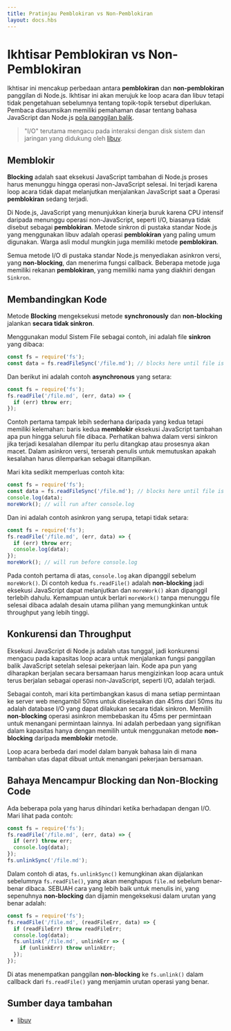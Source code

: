 ```yaml
---
title: Pratinjau Pemblokiran vs Non-Pemblokiran
layout: docs.hbs
---
```


# Ikhtisar Pemblokiran vs Non-Pemblokiran

Ikhtisar ini mencakup perbedaan antara **pemblokiran** dan **non-pemblokiran** panggilan di Node.js. Ikhtisar ini akan merujuk ke loop acara dan libuv tetapi tidak pengetahuan sebelumnya tentang topik-topik tersebut diperlukan. Pembaca diasumsikan memiliki pemahaman dasar tentang bahasa JavaScript dan Node.js [pola panggilan balik](/id/knowledge/getting-started/control-flow/what-are-callbacks/).

> "I/O" terutama mengacu pada interaksi dengan disk sistem dan jaringan yang didukung oleh [libuv](https://libuv.org/).

## Memblokir

**Blocking** adalah saat eksekusi JavaScript tambahan di Node.js proses harus menunggu hingga operasi non-JavaScript selesai. Ini terjadi karena loop acara tidak dapat melanjutkan menjalankan JavaScript saat a Operasi **pemblokiran** sedang terjadi.

Di Node.js, JavaScript yang menunjukkan kinerja buruk karena CPU intensif daripada menunggu operasi non-JavaScript, seperti I/O, biasanya tidak disebut sebagai **pemblokiran**. Metode sinkron di pustaka standar Node.js yang menggunakan libuv adalah operasi **pemblokiran** yang paling umum digunakan. Warga asli modul mungkin juga memiliki metode **pemblokiran**.

Semua metode I/O di pustaka standar Node.js menyediakan asinkron versi, yang **non-blocking**, dan menerima fungsi callback. Beberapa metode juga memiliki rekanan **pemblokiran**, yang memiliki nama yang diakhiri dengan `Sinkron`.

## Membandingkan Kode

Metode **Blocking** mengeksekusi metode **synchronously** dan **non-blocking** jalankan **secara tidak sinkron**.

Menggunakan modul Sistem File sebagai contoh, ini adalah file **sinkron** yang dibaca:

```js
const fs = require('fs');
const data = fs.readFileSync('/file.md'); // blocks here until file is read
```

Dan berikut ini adalah contoh **asynchronous** yang setara:

```js
const fs = require('fs');
fs.readFile('/file.md', (err, data) => {
  if (err) throw err;
});
```

Contoh pertama tampak lebih sederhana daripada yang kedua tetapi memiliki kelemahan: baris kedua **memblokir** eksekusi JavaScript tambahan apa pun hingga seluruh file dibaca. Perhatikan bahwa dalam versi sinkron jika terjadi kesalahan dilempar itu perlu ditangkap atau prosesnya akan macet. Dalam asinkron versi, terserah penulis untuk memutuskan apakah kesalahan harus dilemparkan sebagai ditampilkan.

Mari kita sedikit memperluas contoh kita:

```js
const fs = require('fs');
const data = fs.readFileSync('/file.md'); // blocks here until file is read
console.log(data);
moreWork(); // will run after console.log
```

Dan ini adalah contoh asinkron yang serupa, tetapi tidak setara:

```js
const fs = require('fs');
fs.readFile('/file.md', (err, data) => {
  if (err) throw err;
  console.log(data);
});
moreWork(); // will run before console.log
```

Pada contoh pertama di atas, `console.log` akan dipanggil sebelum `moreWork()`. Di contoh kedua `fs.readFile()` adalah **non-blocking** jadi eksekusi JavaScript dapat melanjutkan dan `moreWork()` akan dipanggil terlebih dahulu. Kemampuan untuk berlari `moreWork()` tanpa menunggu file selesai dibaca adalah desain utama pilihan yang memungkinkan untuk throughput yang lebih tinggi.

## Konkurensi dan Throughput

Eksekusi JavaScript di Node.js adalah utas tunggal, jadi konkurensi mengacu pada kapasitas loop acara untuk menjalankan fungsi panggilan balik JavaScript setelah selesai pekerjaan lain. Kode apa pun yang diharapkan berjalan secara bersamaan harus mengizinkan loop acara untuk terus berjalan sebagai operasi non-JavaScript, seperti I/O, adalah terjadi.

Sebagai contoh, mari kita pertimbangkan kasus di mana setiap permintaan ke server web mengambil 50ms untuk diselesaikan dan 45ms dari 50ms itu adalah database I/O yang dapat dilakukan secara tidak sinkron. Memilih **non-blocking** operasi asinkron membebaskan itu 45ms per permintaan untuk menangani permintaan lainnya. Ini adalah perbedaan yang signifikan dalam kapasitas hanya dengan memilih untuk menggunakan metode **non-blocking** daripada **memblokir** metode.

Loop acara berbeda dari model dalam banyak bahasa lain di mana tambahan utas dapat dibuat untuk menangani pekerjaan bersamaan.

## Bahaya Mencampur Blocking dan Non-Blocking Code

Ada beberapa pola yang harus dihindari ketika berhadapan dengan I/O. Mari lihat pada contoh:

```js
const fs = require('fs');
fs.readFile('/file.md', (err, data) => {
  if (err) throw err;
  console.log(data);
});
fs.unlinkSync('/file.md');
```

Dalam contoh di atas, `fs.unlinkSync()` kemungkinan akan dijalankan sebelumnya `fs.readFile()`, yang akan menghapus `file.md` sebelum benar-benar dibaca. SEBUAH cara yang lebih baik untuk menulis ini, yang sepenuhnya **non-blocking** dan dijamin mengeksekusi dalam urutan yang benar adalah:

```js
const fs = require('fs');
fs.readFile('/file.md', (readFileErr, data) => {
  if (readFileErr) throw readFileErr;
  console.log(data);
  fs.unlink('/file.md', unlinkErr => {
    if (unlinkErr) throw unlinkErr;
  });
});
```

Di atas menempatkan panggilan **non-blocking** ke `fs.unlink()` dalam callback dari `fs.readFile()` yang menjamin urutan operasi yang benar.

## Sumber daya tambahan

- [libuv](https://libuv.org/)
